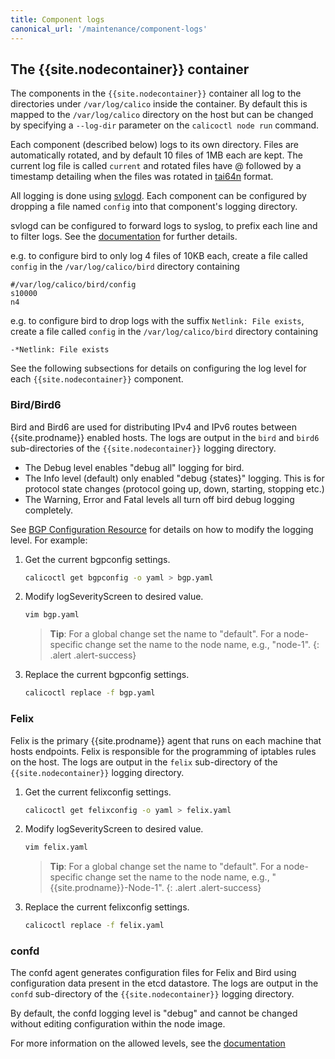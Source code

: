 ```yaml
---
title: Component logs
canonical_url: '/maintenance/component-logs'
---
```


## The {{site.nodecontainer}} container

The components in the `{{site.nodecontainer}}` container all log to the directories under
`/var/log/calico` inside the container.  By default this is mapped to the
`/var/log/calico` directory on the host but can be changed by specifying a
`--log-dir` parameter on the `calicoctl node run` command.

Each component (described below) logs to its own directory. Files are
automatically rotated, and by default 10 files of 1MB each are kept. The
current log file is called `current` and rotated files have @ followed by a
timestamp detailing when the files was rotated in [tai64n](http://cr.yp.to/libtai/tai64.html#tai64n) format.

All logging is done using [svlogd](http://smarden.org/runit/svlogd.8.html).
Each component can be configured by dropping a file named `config` into that
component's logging directory.

svlogd can be configured to forward logs to syslog, to prefix each line
and to filter logs.
See the [documentation](http://smarden.org/runit/svlogd.8.html) for further details.

e.g. to configure bird to only log 4 files of 10KB each, create a file called `config` in the `/var/log/calico/bird` directory containing
```shell
#/var/log/calico/bird/config
s10000
n4
```

e.g. to configure bird to drop logs with the suffix `Netlink: File exists`, create a file called `config` in the `/var/log/calico/bird` directory containing
```shell
-*Netlink: File exists
```

See the following subsections for details on configuring the log level for
each `{{site.nodecontainer}}` component.

### Bird/Bird6

Bird and Bird6 are used for distributing IPv4 and IPv6 routes between {{site.prodname}}
enabled hosts.  The logs are output in the `bird` and `bird6` sub-directories
of the `{{site.nodecontainer}}` logging directory.

* The Debug level enables "debug all" logging for bird.
* The Info level (default) only enabled "debug {states}" logging. This is for protocol state changes (protocol going up, down, starting, stopping etc.)
* The Warning, Error and Fatal levels all turn off bird debug logging completely.

See [BGP Configuration Resource](/{{page.version}}/reference/calicoctl/resources/bgpconfig)
for details on how to modify the logging level. For example:


1. Get the current bgpconfig settings.

   ```bash
   calicoctl get bgpconfig -o yaml > bgp.yaml
   ```

1. Modify logSeverityScreen to desired value.

   ```bash
   vim bgp.yaml
   ```

   > **Tip**: For a global change set the name to "default".
   > For a node-specific change set the name to the node name, e.g., "node-1".
   {: .alert .alert-success}

1. Replace the current bgpconfig settings.

   ```bash
   calicoctl replace -f bgp.yaml
   ```

### Felix

Felix is the primary {{site.prodname}} agent that runs on each machine that hosts
endpoints.  Felix is responsible for the programming of iptables rules on the
host.  The logs are output in the `felix` sub-directory of the `{{site.nodecontainer}}`
logging directory.

1. Get the current felixconfig settings.

   ```bash
   calicoctl get felixconfig -o yaml > felix.yaml
   ```

1. Modify logSeverityScreen to desired value.

   ```bash
   vim felix.yaml
   ```

   > **Tip**: For a global change set the name to "default".
   > For a node-specific change set the name to the node name, e.g., "{{site.prodname}}-Node-1".
   {: .alert .alert-success}

1. Replace the current felixconfig settings.

   ```bash
   calicoctl replace -f felix.yaml
   ```

### confd

The confd agent generates configuration files for Felix and Bird using
configuration data present in the etcd datastore.  The logs are output in the
`confd` sub-directory of the `{{site.nodecontainer}}` logging directory.

By default, the confd logging level is "debug" and cannot be changed without
editing configuration within the node image.

For more information on the allowed levels, see the
[documentation](https://github.com/kelseyhightower/confd/blob/master/docs/configuration-guide.md)
